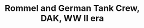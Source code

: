---
layout: product
title: "Rommel and German Tank Crew, DAK, WW II era "
price: "1500" 
desc: "1/35 Figura"
img_path: "/assets/img/MBLTD3561.webp"
brand: "MasterBox"
available: false
special_offer: false
new: false
soon: false
cat: "010000"
subcat: "015300"
subsubcat: "0N/A"
sifra: "MBLTD3561"
popular: false
spec: false
---